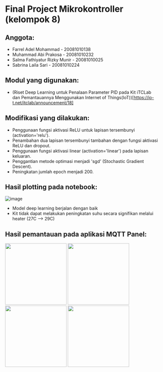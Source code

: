 # Final Project Mikrokontroller (kelompok 8)

## Anggota:
- Farrel Adel Mohammad          -   20081010138
- Muhammad Abi Prakosa          -   20081010232
- Salma Fathiyatur Rizky Munir  -   20081010025
- Sabrina Laila Sari            -   20081010224

## Modul yang digunakan:
- (Riset Deep Learning untuk Penalaan Parameter PID pada Kit iTCLab dan Pemantauannya Menggunakan Internet of Things(IoT))[https://io-t.net/itclab/announcement/18]

## Modifikasi yang dilakukan:
- Penggunaan fungsi aktivasi ReLU untuk lapisan tersembunyi (activation='relu').
- Penambahan dua lapisan tersembunyi tambahan dengan fungsi aktivasi ReLU dan dropout.
- Penggunaan fungsi aktivasi linear (activation='linear') pada lapisan keluaran.
- Penggantian metode optimasi menjadi 'sgd' (Stochastic Gradient Descent).
- Peningkatan jumlah epoch menjadi 200.

## Hasil plotting pada notebook:
![image](https://github.com/farreladelm/mikrokontroller-final-project/assets/72677417/38f9bb58-29a4-4206-b9a1-1feeca2391e7)
- Model deep learning berjalan dengan baik
- Kit tidak dapat melakukan peningkatan suhu secara signifikan melalui heater (27C --> 29C)

## Hasil pemantauan pada aplikasi MQTT Panel:
<div style="displae:flex; gap: 2rem;">
    <img src="https://github.com/farreladelm/mikrokontroller-final-project/assets/72677417/3373437d-6bff-4b48-a7d6-67407a797fff" width="200">
    <img src="https://github.com/farreladelm/mikrokontroller-final-project/assets/72677417/e5988de1-14c8-4496-8c73-9410d015c0fa" width="200">
    <img src="https://github.com/farreladelm/mikrokontroller-final-project/assets/72677417/ce04736f-5c09-46f2-b3d4-a9062e79ae61" width="200">
    <img src="https://github.com/farreladelm/mikrokontroller-final-project/assets/72677417/2cf11555-198e-4a94-8574-d8570c66280b" width="200">
 </div>

